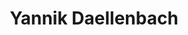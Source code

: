 ---
title: Yannik Daellenbach
member: true
roles:
    - Role 1
    - Role 2
email: vorname.nachname@fsmib.ch
---